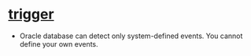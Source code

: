 # [trigger](https://docs.oracle.com/en/database/oracle/oracle-database/23/lnpls/plsql-triggers.html)
- Oracle database can detect only system-defined events. You cannot define your own events.
